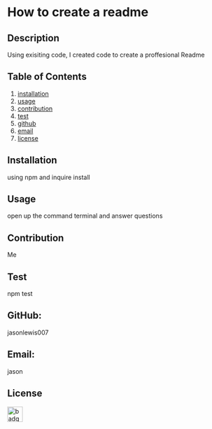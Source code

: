 
# How to create a readme
## Description
Using exisiting code, I created code to create a proffesional Readme
## Table of Contents
  1. [installation](#installation)
  2. [usage](#usage)
  3. [contribution](#contribution)
  4. [test](#test)
  5. [github](#github)
  6. [email](#email)
  7. [license](#license)
## Installation
using npm and inquire install
## Usage
open up  the command terminal and answer questions
## Contribution
Me
## Test 
npm test
## GitHub: 
jasonlewis007
## Email: 
jason

## License
<img src="https://img.shields.io/badge/license-CC-purple" alt="badge-CC" height="35" />
  
    